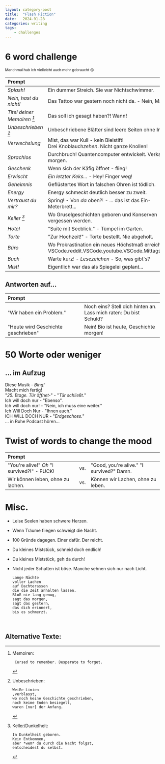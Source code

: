 ```yaml
---
layout: category-post
title:  "Flash Fiction"
date:   2024-01-28
categories: writing
tags:
    - challenges
---
```


# 6 word challenge

<sup> Manchmal hab ich vielleicht auch mehr gebraucht 😛 </sup>

| Prompt |  |
|:-----------|---------------|
| *Splash!* | Ein dummer Streich. Sie war Nichtschwimmer. |
| *Nein, hast du nicht!* | Das Tattoo war gestern noch nicht da. - Nein, Mama. |
| *Titel deiner Memoiren [^1]* | Das soll ich gesagt haben?! Wann! |
| *Unbeschrieben [^2]* | Unbeschriebene Blätter sind leere Seiten ohne Inhalt. |
| *Verwechslung* | Mist, das war Kuli - kein Bleistift! <br> Drei Knoblauch*zehen*. Nicht ganze Knollen! |
| *Sprachlos* | Durchbruch! Quantencomputer entwickelt. Verkauf ab morgen. |
| *Geschenk* | Wenn sich der Käfig öffnet - flieg! |
| *Erwischt* | *Ein letzter Keks...* - Hey! Finger weg! |
| *Geheimnis* | Geflüstertes Wort in falschen Ohren ist tödlich. |
| *Energy* | Energy schmeckt deutlich besser zu zweit. |
| *Vertraust du mir?* | Spring! - Von *da* oben?! - ... das ist das Ein-Meterbrett... |
| *Keller [^3]* | Wo Gruselgeschichten geboren und Konserven vergessen werden. |
| *Hotel* | "Suite mit Seeblick." - Tümpel im Garten.
| *Torte* | "Zur Hochzeit!" - Torte bestellt. Nie abgeholt. |
| *Büro* | Wo Prokrastination ein neues Höchstmaß erreicht. <br> VSCode.reddit.VSCode.youtube.VSCode.Mittagspause. |
| *Buch* | Warte kurz! - *Lesezeichen* - So, was gibt's? |
| *Mist!* | Eigentlich war das als Spiegelei geplant... |
 
## Antworten auf...

 | Prompt | |
 |:-------|---------|
 | "Wir haben ein Problem." | Noch eins? Stell dich hinten an. <br> Lass mich raten: Du bist Schuld? |
 | "Heute wird Geschichte geschrieben" | Nein! Bio ist heute, Geschichte morgen! |

# 50 Worte oder weniger
 
## ... im Aufzug
 
 Diese Musik - *Bing!* <br>
 Macht mich fertig! <br>
 "*25. Etage. Tür öffnet-*" - "*Tür schließt.*"  <br>
 Ich will doch nur - "Ebenso". <br>
 Ich will doch nur! - "Nein, ich muss eine weiter." <br>
 Ich Will Doch Nur - "Ihnen auch." <br>
 ICH WILL DOCH NUR - "*Erdgeschoss.*" <br>
 ... in Ruhe Podcast hören... <br>

# Twist of words to change the mood

| Prompt |  |  |
|:--------|------|----|
| "You're alive!" *Oh* "I survived?!" - FUCK! | vs. | "Good, you're alive." "I survived?" Damn. |
| Wir können leben, ohne zu lachen. | vs. | Können wir Lachen, ohne zu leben. |


# Misc.

- Leise Seelen haben schwere Herzen.
- Wenn Träume fliegen schweigt die Nacht.
- 100 Gründe dagegen. Einer dafür. Der reicht.
- Du kleines Miststück, schneid doch endlich!
- Du kleines Miststück, geh da durch!
- Nicht jeder Schatten ist böse. Manche sehnen sich nur nach Licht.

      Lange Nächte 
      voller Lachen 
      auf Dachterassen 
      die die Zeit anhalten lassen. 
      Bloß nie lang genug, 
      sagt das morgen,
      sagt das gestern, 
      das dich erinnert, 
      bis es schmerzt. 

<br>

## Alternative Texte:

[^1]: Memoiren:

         Cursed to remember. Desperate to forget.
         
[^2]: Unbeschrieben: 

        Weiße Linien 
        ,verblasst, 
        wo noch keine Geschichte geschrieben, 
        noch keine Enden besiegelt, 
        waren [nur] der Anfang.

[^3]: Keller/Dunkelheit:

        In Dunkelheit geboren. 
        Kein Entkommen, 
        aber *wem* du durch die Nacht folgst, 
        entscheidest du selbst.


